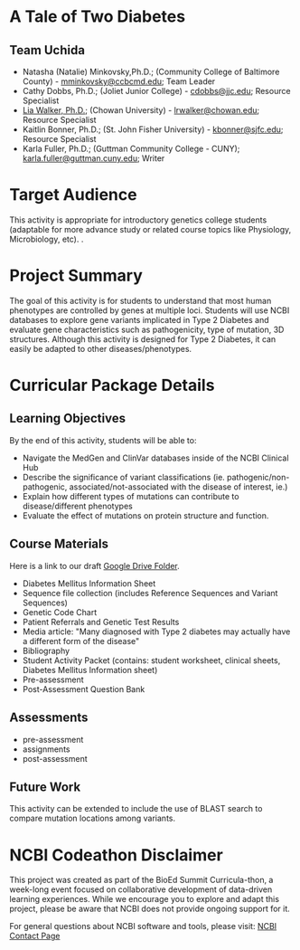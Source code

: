 # A Tale of Two Diabetes

## Team Uchida
- Natasha (Natalie) Minkovsky,Ph.D.; (Community College of Baltimore County) - [mminkovsky@ccbcmd.edu](mailto:mminkovsky@ccbcmd.edu); Team Leader  
- Cathy Dobbs, Ph.D.; (Joliet Junior College) - [cdobbs@jjc.edu](mailto:cdobbs@jjc.edu); Resource Specialist
- [Lia Walker, Ph.D.](chowan.edu/directory/walker-lia/); (Chowan University) - [lrwalker@chowan.edu](lrwalker@chowan.edu); Resource Specialist  
- Kaitlin Bonner, Ph.D.; (St. John Fisher University) - [kbonner@sjfc.edu](mailto:kbonner@sjfc.edu); Resource Specialist
- Karla Fuller, Ph.D.; (Guttman Community College - CUNY); [karla.fuller@guttman.cuny.edu](mailto:karla.fuller@guttman.cuny.edu); Writer

# Target Audience
This activity is appropriate for introductory genetics college students (adaptable for more advance study or related course topics like Physiology, Microbiology, etc).
.
# Project Summary
The goal of this activity is for students to understand that most human phenotypes are controlled by genes at multiple loci. Students will use NCBI databases to explore gene variants implicated in Type 2 Diabetes and evaluate gene characteristics such as pathogenicity, type of mutation, 3D structures. Although this activity is designed for Type 2 Diabetes, it can easily be adapted to other diseases/phenotypes.

# Curricular Package Details

## Learning Objectives
By the end of this activity, students will be able to:
- Navigate the MedGen and ClinVar databases inside of the NCBI Clinical Hub
- Describe the significance of variant classifications (ie. pathogenic/non-pathogenic, associated/not-associated with the disease of interest, ie.)
- Explain how different types of mutations can contribute to disease/different phenotypes
- Evaluate the effect of mutations on protein structure and function.
  
## Course Materials
Here is a link to our draft [Google Drive Folder](https://drive.google.com/drive/folders/1-Ei2s2P8MfyhbwFiWv-oYe3jBxWY5xAj?usp=sharing).
- Diabetes Mellitus Information Sheet
- Sequence file collection (includes Reference Sequences and Variant Sequences)
- Genetic Code Chart
- Patient Referrals and Genetic Test Results
- Media article: "Many diagnosed with Type 2 diabetes may actually have a different form of the disease"
- Bibliography
- Student Activity Packet (contains: student worksheet, clinical sheets, Diabetes Mellitus Information sheet)
- Pre-assessment
- Post-Assessment Question Bank

## Assessments
- pre-assessment
- assignments
- post-assessment

## Future Work
This activity can be extended to include the use of BLAST search to compare mutation locations among variants.

# NCBI Codeathon Disclaimer
This project was created as part of the BioEd Summit Curricula-thon, a week-long event focused on collaborative development of data-driven learning experiences. While we encourage you to explore and adapt this project, please be aware that NCBI does not provide ongoing support for it.

For general questions about NCBI software and tools, please visit: [NCBI Contact Page](https://www.ncbi.nlm.nih.gov/home/about/contact/)

